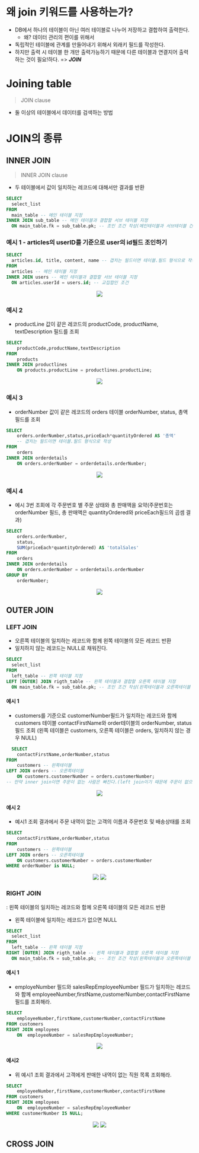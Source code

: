 # 왜 join 키워드를 사용하는가?
- DB에서 하나의 테이블이 아닌 여러 테이블로 나누어 저장하고 결합하여 출력한다.
  - 왜? 데이터 관리의 편이를 위해서
- 독립적인 테이블에 관계를 만들어내기 위해서 외래키 필드를 작성한다.
- 하지만 출력 시 테이블 한 개만 출력가능하기 때문에 다른 테이블과 연결지어 출력하는 것이 필요!하다. => ***JOIN***

# Joining table

> JOIN clause

- 둘 이상의 테이블에서 데이터를 검색하는 방법

# JOIN의 종류
## INNER JOIN

> INNER JOIN clause

- 두 테이블에서 값이 일치하는 레코드에 대해서만 결과를 반환



```SQL
SELECT
  select_list
FROM
  main_table -- 메인 테이블 지정
INNER JOIN sub_table -- 메인 테이블과 결합할 서브 테이블 지정
  ON main_table.fk = sub_table.pk; -- 조인 조건 작성(메인테이블과 서브테이블 간의 레코드를 일치시키는 규칙을 설정)
```

### 예시 1 - articles의 userID를 기준으로 user의 id필드 조인하기

```SQL
SELECT
  articles.id, title, content, name -- 겹치는 필드이면 테이블.필드 형식으로 작성
FROM
  articles -- 메인 테이블 지정
INNER JOIN users -- 메인 테이블과 결합할 서브 테이블 지정
  ON articles.userId = users.id; -- 교집합인 조건
```
<p align="center">
<img src = 'https://user-images.githubusercontent.com/39366835/219025371-ea6a5252-c5d0-46db-bac2-4a0d4aedc0b2.PNG'>
</p>

### 예시 2 

- productLine 값이 같은 레코드의 productCode, productName, textDescription 필드를 조회

```SQL
SELECT
	productCode,productName,textDescription
FROM
	products
INNER JOIN productlines
	ON products.productLine = productlines.productLine;
```

<p align="center">
<img src = 'https://user-images.githubusercontent.com/39366835/219025380-4073fe4a-68eb-4b10-bfa0-f27b27ec699d.PNG'>
</p>

### 예시 3 

- orderNumber 값이 같은 레코드의 orders 테이블 orderNumber, status, 총액 필드를 조회

```SQL
SELECT
	orders.orderNumber,status,priceEach*quantityOrdered AS '총액' 
    -- 겹치는 필드이면 테이블.필드 형식으로 작성
FROM
	orders
INNER JOIN orderdetails
	ON orders.orderNumber = orderdetails.orderNumber;
```

<p align="center">
<img src = 'https://user-images.githubusercontent.com/39366835/219025392-3d4ae36d-7cd3-4398-8999-65037a8fc10a.PNG'>
</p>



### 예시 4
- 예시 3번 조회에 각 주문번호 별 주문 상태와 총 판매액을 요약(주문번호는 orderNumber 필드, 총 판매액은 quantityOrdered와 priceEach필드의 곱셈 결과)

```SQL
SELECT
	orders.orderNumber,
    status,
    SUM(priceEach*quantityOrdered) AS 'totalSales' 
FROM
	orders
INNER JOIN orderdetails
	ON orders.orderNumber = orderdetails.orderNumber
GROUP BY
	orderNumber;
```

<p align="center">
<img src = 'https://user-images.githubusercontent.com/39366835/219025413-977df133-1a31-4091-9ed7-2cb77f95bc39.PNG'>
</p>


## OUTER JOIN
### LEFT JOIN
- 오른쪽 테이블의 일치하는 레코드와 함께 왼쪽 테이블의 모든 레코드 반환
- 일치하지 않는 레코드는 NULL로 채워진다.


```SQL
SELECT
  select_list
FROM
  left_table -- 왼쪽 테이블 지정
LEFT [OUTER] JOIN rigth_table -- 왼쪽 테이블과 결합할 오른쪽 테이블 지정
  ON main_table.fk = sub_table.pk; -- 조인 조건 작성(왼쪽테이블과 오른쪽테이블 간의 레코드를 일치시키는 규칙을 설정)
```

#### 예시 1
  - customers를 기준으로 customerNumber필드가 일치하는 레코드와 함께 customers 테이블 contactFirstName와 order테이블의 orderNumber, status 필드 조회 (왼쪽 테이블은 customers, 오른쪽 테이블은 orders, 일치하지 않는 경우 NULL)

```SQL
  SELECT
	contactFirstName,orderNumber,status
FROM
	customers -- 왼쪽테이블
LEFT JOIN orders -- 오른쪽테이블
	ON customers.customerNumber = orders.customerNumber;
-- 만약 inner join이면 주문이 없는 사람은 빠진다.(left join이기 때문에 주문이 없으면 Null값으로 표시)
```
<p align="center">
<img src = 'https://user-images.githubusercontent.com/39366835/219025637-8e00cc0c-283d-488c-8456-8f97bf1b142c.PNG'>
</p>


#### 예시 2
  - 예시1 조회 결과에서 주문 내역이 없는 고객의 이름과 주문번호 및 배송상태를 조회

```SQL
SELECT
	contactFirstName,orderNumber,status
FROM
	customers -- 왼쪽테이블
LEFT JOIN orders -- 오른쪽테이블
	ON customers.customerNumber = orders.customerNumber
WHERE orderNumber is NULL;
```
<p align="center">
<img src = 'https://user-images.githubusercontent.com/39366835/219025646-64b87690-cd7f-441b-b4bf-4c6ccda6b043.PNG'>
<img src = 'https://user-images.githubusercontent.com/39366835/219025643-2f48e4b9-61b6-4d18-a0eb-bb00cdcfa9cc.PNG'>
</p>

### RIGHT JOIN
: 왼쪽 테이블의 일치하는 레코드와 함께 오른쪽 테이블의 모든 레코드 반환
- 왼쪽 테이블에 일치하는 레코드가 없으면 NULL

```SQL
SELECT
  select_list
FROM
  left_table -- 왼쪽 테이블 지정
RIGHT [OUTER] JOIN rigth_table -- 왼쪽 테이블과 결합할 오른쪽 테이블 지정
  ON main_table.fk = sub_table.pk; -- 조인 조건 작성(왼쪽테이블과 오른쪽테이블 간의 레코드를 일치시키는 규칙을 설정)
```

#### 예시 1
- employeNumber 필드와 salesRepEmployeeNumber 필드가 일치하는 레코드와 함께 employeeNumber,firstName,customerNumber,contactFirstName 필드를 조회해라.

```SQL
SELECT
	employeeNumber,firstName,customerNumber,contactFirstName
FROM customers
RIGHT JOIN employees
	ON  employeeNumber = salesRepEmployeeNumber;
```

<p align="center">
<img src = 'https://user-images.githubusercontent.com/39366835/219025906-b72b8d93-05b9-4b24-856b-a3cd84d7a728.PNG'>
</p>

#### 예시2
- 위 예시1 조회 결과에서 고객에게 판매한 내역이 없는 직원 목록 조회해라.

```SQL
SELECT
	employeeNumber,firstName,customerNumber,contactFirstName
FROM customers
RIGHT JOIN employees
	ON  employeeNumber = salesRepEmployeeNumber
WHERE customerNumber IS NULL;
```
<p align="center">
<img src = 'https://user-images.githubusercontent.com/39366835/219025902-6e83461a-e586-490e-bbef-040eb7588914.PNG'>
<img src = 'https://user-images.githubusercontent.com/39366835/219025913-ed6c5b97-0b4a-4763-80a9-935b374b4309.PNG'>
</p>

## CROSS JOIN
